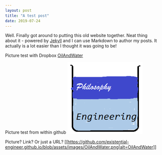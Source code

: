 ```yaml
---
layout: post
title: "A test post"
date: 2019-07-24
---
```


Well. Finally got around to putting this old website together. Neat thing about it - powered by [Jekyll](http://jekyllrb.com) and I can use Markdown to author my posts. It actually is a lot easier than I thought it was going to be!

Picture test with Dropbox [OilAndWater](https://www.dropbox.com/s/e8mb3rfiybll6ni/OilAndWater.png?dl=0)

Picture test from within github ![OilAndWater](../assets/images/OilAndWater.png)

Picture? Link? Or just a URL?
[[https://github.com/existential-engineer.github.io/blob/assets/images/OilAndWater.png|alt=OilAndWater]]
